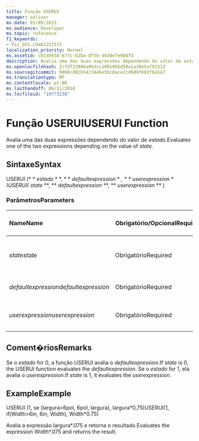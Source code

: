 ```yaml
---
title: Função USERUI
manager: soliver
ms.date: 03/09/2015
ms.audience: Developer
ms.topic: reference
f1_keywords:
- Vis_DSS.chm82251511
localization_priority: Normal
ms.assetid: c01dd938-677c-b2ba-8f56-4638e7e988fd
description: Avalia uma das duas expressões dependendo do valor de estado.
ms.openlocfilehash: 2cfdf23986a06dcc109106bd50a1a38e5af91313
ms.sourcegitcommit: 9d60cd82b5413446e5bc8ace2cd689f683fb41a7
ms.translationtype: MT
ms.contentlocale: pt-BR
ms.lasthandoff: 06/11/2018
ms.locfileid: "19773238"
---
```

# <a name="userui-function"></a><span data-ttu-id="d0015-103">Função USERUI</span><span class="sxs-lookup"><span data-stu-id="d0015-103">USERUI Function</span></span>

<span data-ttu-id="d0015-104">Avalia uma das duas expressões dependendo do valor de _estado_.</span><span class="sxs-lookup"><span data-stu-id="d0015-104">Evaluates one of the two expressions depending on the value of  _state_.</span></span>
  
## <a name="syntax"></a><span data-ttu-id="d0015-105">Sintaxe</span><span class="sxs-lookup"><span data-stu-id="d0015-105">Syntax</span></span>

<span data-ttu-id="d0015-106">USERUI (* * *estado* * *, * * *defaultexpression* * *, * * *userexpression* * *)</span><span class="sxs-lookup"><span data-stu-id="d0015-106">USERUI(** *state* **, ** *defaultexpression* **, ** *userexpression* ** )</span></span> 
  
### <a name="parameters"></a><span data-ttu-id="d0015-107">Parâmetros</span><span class="sxs-lookup"><span data-stu-id="d0015-107">Parameters</span></span>

|<span data-ttu-id="d0015-108">**Name**</span><span class="sxs-lookup"><span data-stu-id="d0015-108">**Name**</span></span>|<span data-ttu-id="d0015-109">**Obrigatório/Opcional**</span><span class="sxs-lookup"><span data-stu-id="d0015-109">**Required/Optional**</span></span>|<span data-ttu-id="d0015-110">**Tipo de dados**</span><span class="sxs-lookup"><span data-stu-id="d0015-110">**Data Type**</span></span>|<span data-ttu-id="d0015-111">**Descrição**</span><span class="sxs-lookup"><span data-stu-id="d0015-111">**Description**</span></span>|
|:-----|:-----|:-----|:-----|
| <span data-ttu-id="d0015-112">_state_</span><span class="sxs-lookup"><span data-stu-id="d0015-112">_state_</span></span> <br/> |<span data-ttu-id="d0015-113">Obrigatório</span><span class="sxs-lookup"><span data-stu-id="d0015-113">Required</span></span>  <br/> |<span data-ttu-id="d0015-114">**Boolean**</span><span class="sxs-lookup"><span data-stu-id="d0015-114">**Boolean**</span></span> <br/> |<span data-ttu-id="d0015-115">Determina qual expressão a ser avaliada.</span><span class="sxs-lookup"><span data-stu-id="d0015-115">Determines which expression to evaluate.</span></span>  <br/> |
| <span data-ttu-id="d0015-116">_defaultexpression_</span><span class="sxs-lookup"><span data-stu-id="d0015-116">_defaultexpression_</span></span> <br/> |<span data-ttu-id="d0015-117">Obrigatório</span><span class="sxs-lookup"><span data-stu-id="d0015-117">Required</span></span>  <br/> |<span data-ttu-id="d0015-118">**String**</span><span class="sxs-lookup"><span data-stu-id="d0015-118">**String**</span></span> <br/> |<span data-ttu-id="d0015-119">A expressão padrão.</span><span class="sxs-lookup"><span data-stu-id="d0015-119">The default expression.</span></span>  <br/> |
| <span data-ttu-id="d0015-120">_userexpression_</span><span class="sxs-lookup"><span data-stu-id="d0015-120">_userexpression_</span></span> <br/> |<span data-ttu-id="d0015-121">Obrigatório</span><span class="sxs-lookup"><span data-stu-id="d0015-121">Required</span></span>  <br/> |<span data-ttu-id="d0015-122">**String**</span><span class="sxs-lookup"><span data-stu-id="d0015-122">**String**</span></span> <br/> |<span data-ttu-id="d0015-123">Uma expressão fornecida pelo usuário.</span><span class="sxs-lookup"><span data-stu-id="d0015-123">An expression supplied by the user.</span></span>  <br/> |
   
## <a name="remarks"></a><span data-ttu-id="d0015-124">Coment�rios</span><span class="sxs-lookup"><span data-stu-id="d0015-124">Remarks</span></span>

<span data-ttu-id="d0015-125">Se o _estado_ for 0, a função USERUI avalia o _defaultexpression_.</span><span class="sxs-lookup"><span data-stu-id="d0015-125">If  _state_ is 0, the USERUI function evaluates the  _defaultexpression_.</span></span> <span data-ttu-id="d0015-126">Se o _estado_ for 1, ela avalia o _userexpression_.</span><span class="sxs-lookup"><span data-stu-id="d0015-126">If  _state_ is 1, it evaluates the  _userexpression_.</span></span>
  
## <a name="example"></a><span data-ttu-id="d0015-127">Example</span><span class="sxs-lookup"><span data-stu-id="d0015-127">Example</span></span>

<span data-ttu-id="d0015-128">USERUI (1, se (largura\>6pol, 6pol, largura), largura\*0,75)</span><span class="sxs-lookup"><span data-stu-id="d0015-128">USERUI(1, if(Width\>6in, 6in, Width), Width\*0.75)</span></span> 
  
<span data-ttu-id="d0015-129">Avalia a expressão largura\*.075 e retorna o resultado.</span><span class="sxs-lookup"><span data-stu-id="d0015-129">Evaluates the expression Width\*.075 and returns the result.</span></span> 
  

